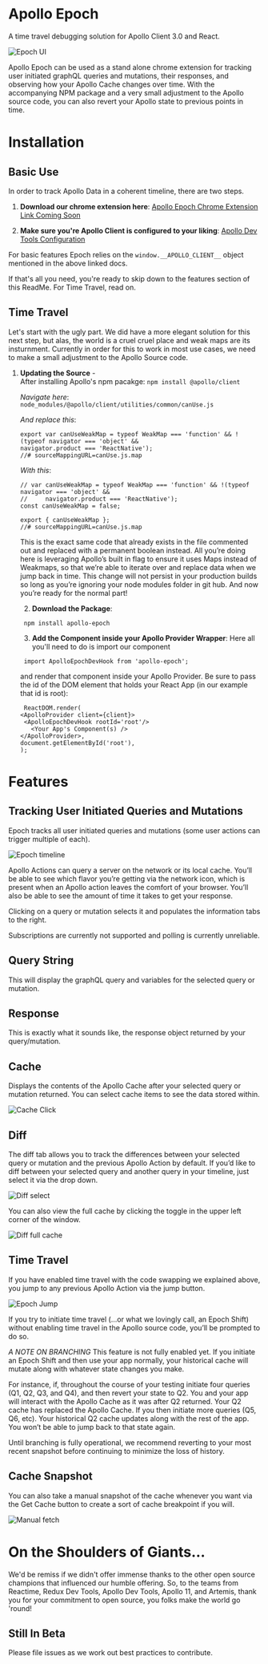 # Apollo Epoch

A time travel debugging solution for Apollo Client 3.0 and React.

![Epoch UI](./readMeGifs/epoch_ui.gif)

Apollo Epoch can be used as a stand alone chrome extension for tracking user initiated graphQL queries and mutations, their responses, and observing how your Apollo Cache changes over time. With the accompanying NPM package and a very small adjustment to the Apollo source code, you can also revert your Apollo state to previous points in time.

# Installation

## Basic Use

In order to track Apollo Data in a coherent timeline, there are two steps.

1. **Download our chrome extension here**: [Apollo Epoch Chrome Extension Link Coming Soon](www.comingsoon.com)

2. **Make sure you're Apollo Client is configured to your liking**: [Apollo Dev Tools Configuration](https://www.apollographql.com/docs/react/development-testing/developer-tooling/#configuration)

For basic features Epoch relies on the `window.__APOLLO_CLIENT__` object mentioned in the above linked docs.

If that's all you need, you're ready to skip down to the features section of this ReadMe. For Time Travel, read on.

## Time Travel

Let's start with the ugly part. We did have a more elegant solution for this next step, but alas, the world is a cruel cruel place and weak maps are its insturnment. Currently in order for this to work in most use cases, we need to make a small adjustment to the Apollo Source code.

1. **Updating the Source** -  
    After installing Apollo's npm pacakge:
   `npm install @apollo/client`

   _Navigate here_:
   `node_modules/@apollo/client/utilities/common/canUse.js`

   _And replace this_:

   ```
   export var canUseWeakMap = typeof WeakMap === 'function' && !(typeof navigator === 'object' &&
   navigator.product === 'ReactNative');
   //# sourceMappingURL=canUse.js.map
   ```

   _With this_:

   ```
   // var canUseWeakMap = typeof WeakMap === 'function' && !(typeof navigator === 'object' &&
   //     navigator.product === 'ReactNative');
   const canUseWeakMap = false;

   export { canUseWeakMap };
   //# sourceMappingURL=canUse.js.map
   ```

   This is the exact same code that already exists in the file commented out and replaced with a permanent boolean instead. All you’re doing here is leveraging Apollo’s built in flag to ensure it uses Maps instead of Weakmaps, so that we’re able to iterate over and replace data when we jump back in time. This change will not persist in your production builds so long as you’re ignoring your node modules folder in git hub. And now you’re ready for the normal part!

   2. **Download the Package**:

   ```
    npm install apollo-epoch
   ```

   3. **Add the Component inside your Apollo Provider Wrapper**:
      Here all you'll need to do is import our component

   ```
    import ApolloEpochDevHook from 'apollo-epoch';
   ```

   and render that component inside your Apollo Provider. Be sure to pass the id of the DOM element that holds your React App (in our example that id is root):

   ```
    ReactDOM.render(
   <ApolloProvider client={client}>
    <ApolloEpochDevHook rootId='root'/>
      <Your App's Component(s) />
   </ApolloProvider>,
   document.getElementById('root'),
   );
   ```

# Features

## Tracking User Initiated Queries and Mutations

Epoch tracks all user initiated queries and mutations (some user actions can trigger multiple of each).

![Epoch timeline](./readMeGifs/epoch_timeline.gif)

Apollo Actions can query a server on the network or its local cache. You’ll be able to see which flavor you’re getting via the network icon, which is present when an Apollo action leaves the comfort of your browser. You’ll also be able to see the amount of time it takes to get your response.

Clicking on a query or mutation selects it and populates the information tabs to the right.

Subscriptions are currently not supported and polling is currently unreliable.

## Query String

This will display the graphQL query and variables for the selected query or mutation.

<Screen Shot here>

## Response

This is exactly what it sounds like, the response object returned by your query/mutation.

<Screen Shot>

## Cache

Displays the contents of the Apollo Cache after your selected query or mutation returned. You can select cache items to see the data stored within.

![Cache Click](./readMeGifs/epoch_cache_click.gif)

## Diff

The diff tab allows you to track the differences between your selected query or mutation and the previous Apollo Action by default. If you’d like to diff between your selected query and another query in your timeline, just select it via the drop down.

![Diff select](./readMeGifs/epoch_diff_change.gif)

You can also view the full cache by clicking the toggle in the upper left corner of the window.

![Diff full cache](./readMeGifs/epoch_full_cache.gif)

## Time Travel

If you have enabled time travel with the code swapping we explained above, you jump to any previous Apollo Action via the jump button.

![Epoch Jump](./readMeGifs/epoch_jump.gif)

If you try to initiate time travel (...or what we lovingly call, an Epoch Shift) without enabling time travel in the Apollo source code, you’ll be prompted to do so.

_A NOTE ON BRANCHING_
This feature is not fully enabled yet. If you initiate an Epoch Shift and then use your app normally, your historical cache will mutate along with whatever state changes you make.

For instance, if, throughout the course of your testing initiate four queries (Q1, Q2, Q3, and Q4), and then revert your state to Q2. You and your app will interact with the Apollo Cache as it was after Q2 returned. Your Q2 cache has replaced the Apollo Cache. If you then initiate more queries (Q5, Q6, etc). Your historical Q2 cache updates along with the rest of the app. You won’t be able to jump back to that state again.

Until branching is fully operational, we recommend reverting to your most recent snapshot before continuing to minimize the loss of history.

## Cache Snapshot

You can also take a manual snapshot of the cache whenever you want via the Get Cache button to create a sort of cache breakpoint if you will.

![Manual fetch](./readMeGifs/epoch_manual_cache_fetch.gif)

# On the Shoulders of Giants...

We'd be remiss if we didn't offer immense thanks to the other open source champions that influenced our humble offering. So, to the teams from Reactime, Redux Dev Tools, Apollo Dev Tools, Apollo 11, and Artemis, thank you for your commitment to open source, you folks make the world go 'round!

## Still In Beta

Please file issues as we work out best practices to contribute.
